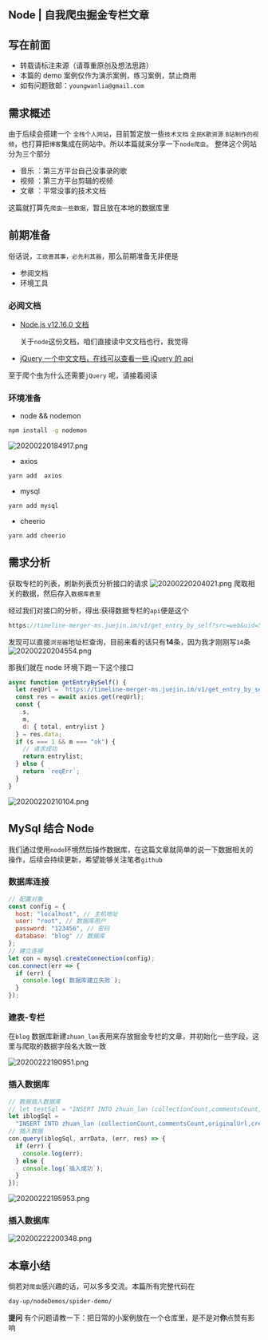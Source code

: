 ## Node | 自我爬虫掘金专栏文章

## 写在前面

- 转载请标注来源（请尊重原创及想法思路）
- 本篇的 demo 案例仅作为演示案例，练习案例，禁止商用
- 如有问题致邮：`youngwanlia@gmail.com`

## 需求概述

由于后续会搭建一个 `全栈个人网站`，目前暂定放一些`技术文档` `全民K歌资源` `B站制作的视频`，也打算把`博客`集成在网站中。所以本篇就来分享一下`node爬虫`。
整体这个网站分为三个部分

- 音乐 ：第三方平台自己没事录的歌
- 视频 ：第三方平台剪辑的视频
- 文章 ：平常没事的技术文档

这篇就打算先`爬虫一些数据`，暂且放在本地的数据库里

## 前期准备

俗话说，`工欲善其事，必先利其器`，那么前期准备无非便是

- 参阅文档
- 环境工具

### 必阅文档

- [Node.js v12.16.0 文档](http://nodejs.cn/api/)

  关于`node`这份文档，咱们直接读中文文档也行，我觉得

- [jQuery 一个中文文档，在线可以查看一些 jQuery 的 api](https://www.jquery123.com/)

至于爬个虫为什么还需要`jQuery` 呢，请接着阅读

### 环境准备

- node && nodemon

```sh
npm install -g nodemon
```

![20200220184917.png](https://raw.githubusercontent.com/yayxs/Pics/master/img/20200220184917.png)

- axios

```sh
yarn add  axios
```

- mysql

```sh
yarn add mysql
```

- cheerio

```sh
yarn add cheerio
```

## 需求分析

获取专栏的列表，刷新列表页分析接口的请求
![20200220204021.png](https://raw.githubusercontent.com/yayxs/Pics/master/img/20200220204021.png)
爬取相关的数据，然后存入`数据库表里`

经过我们对接口的分析，得出:获得数据专栏的`api`便是这个

```js
https://timeline-merger-ms.juejin.im/v1/get_entry_by_self?src=web&uid=5cf00b7c6fb9a07eba2c226f&device_id=1580692913721&token=eyJhY2Nlc3NfdG9rZW4iOiJqa3FzYTJaUzB3cTY3VVBoIiwicmVmcmVzaF90b2tlbiI6ImJrcG9LMnAyaUlSUFRvSFUiLCJ0b2tlbl90eXBlIjoibWFjIiwiZXhwaXJlX2luIjoyNTkyMDAwfQ%3D%3D&targetUid=5cf00b7c6fb9a07eba2c226f&type=post&limit=20&order=createdAt
```

发现可以直接`浏览器`地址栏查询，目前来看的话只有**14**条，因为我才刚刚写`14`条
![20200220204554.png](https://raw.githubusercontent.com/yayxs/Pics/master/img/20200220204554.png)

那我们就在 node 环境下跑一下这个接口

```js
async function getEntryBySelf() {
  let reqUrl = `https://timeline-merger-ms.juejin.im/v1/get_entry_by_self?src=web&uid=5cf00b7c6fb9a07eba2c226f&device_id=1580692913721&token=eyJhY2Nlc3NfdG9rZW4iOiJqa3FzYTJaUzB3cTY3VVBoIiwicmVmcmVzaF90b2tlbiI6ImJrcG9LMnAyaUlSUFRvSFUiLCJ0b2tlbl90eXBlIjoibWFjIiwiZXhwaXJlX2luIjoyNTkyMDAwfQ%3D%3D&targetUid=5cf00b7c6fb9a07eba2c226f&type=post&limit=20&order=createdAt`;
  const res = await axios.get(reqUrl);
  const {
    s,
    m,
    d: { total, entrylist }
  } = res.data;
  if (s === 1 && m === "ok") {
    // 请求成功
    return entrylist;
  } else {
    return `reqErr`;
  }
}
```

![20200220210104.png](https://raw.githubusercontent.com/yayxs/Pics/master/img/20200220210104.png)

## MySql 结合 Node

我们通过使用`node`环境然后操作数据库，在这篇文章就简单的说一下数据相关的操作，后续会持续更新，希望能够关注笔者`github`

### 数据库连接

```js
// 配置对象
const config = {
  host: "localhost", // 主机地址
  user: "root", // 数据库用户
  password: "123456", // 密码
  database: "blog" // 数据库
};
// 建立连接
let con = mysql.createConnection(config);
con.connect(err => {
  if (err) {
    console.log(`数据库建立失败`);
  }
});
```

### 建表-专栏

在`blog` 数据库新建`zhuan_lan`表用来存放掘金专栏的文章，并初始化一些字段，这里与爬取的数据字段名大致一致

![20200222190951.png](https://raw.githubusercontent.com/yayxs/Pics/master/img/20200222190951.png)

### 插入数据库

```js
// 数据插入数据库
// let testSql = "INSERT INTO zhuan_lan (collectionCount,commentsCount,originalUrl,createdAt,screenshot,content,titlte,category,viewsCount,summaryInfo) VALUES (21,2121,'212','212','212','212','212','221','2121','212')";
let iblogSql =
  "INSERT INTO zhuan_lan (collectionCount,commentsCount,originalUrl,createdAt,screenshot,content,titlte,category,viewsCount,summaryInfo) VALUES (?,?,?,?,?,?,?,?,?,?)";
// 插入数据
con.query(iblogSql, arrData, (err, res) => {
  if (err) {
    console.log(err);
  } else {
    console.log(`插入成功`);
  }
});
```

![20200222195953.png](https://raw.githubusercontent.com/yayxs/Pics/master/img/20200222195953.png)

### 插入数据库

![20200222200348.png](https://raw.githubusercontent.com/yayxs/Pics/master/img/20200222200348.png)

## 本章小结

倘若对`爬虫`感兴趣的话，可以多多交流。本篇所有完整代码在[](https://github.com/yayxs/day-up/tree/master/nodeDemos/spider-demo)

```sh
day-up/nodeDemos/spider-demo/
```

**提问**
有个问题请教一下：把日常的小案例放在一个仓库里，是不是对**你**点赞有影响
